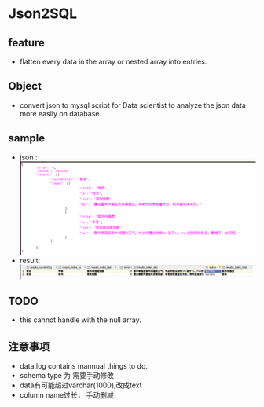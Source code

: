 # Json2SQL

## feature
* flatten every data in the array or nested array into entries.

## Object
* convert json to mysql script for Data scientist to analyze the json data more easily on database. 

## sample
* json : ![](https://github.com/xjshi1994/picture_warehouse/blob/master/Json2SQL/orignal_json.png)
* result: ![](https://github.com/xjshi1994/picture_warehouse/blob/master/Json2SQL/Json2SQL_sample.png)

## TODO
* this cannot handle with the null array. 

## 注意事项
* data.log contains mannual things to do.
* schema type 为<stub> 需要手动修改
* data有可能超过varchar(1000),改成text
* column name过长， 手动删减
